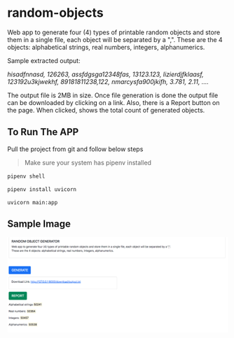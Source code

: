 # random-objects
Web app to generate four (4) types of printable random objects and store them in a single file, each object will be separated by a ",".  These are the 4 objects: alphabetical strings, real numbers, integers, alphanumerics.

Sample extracted output:

*hisadfnnasd, 126263, assfdgsga12348fas, 13123.123, 
lizierdjfklaasf, 123192u3kjwekhf, 89181811238,122, 
nmarcysfa900jkifh, 3.781, 2.11, ....*

The output file is 2MB in size. Once file generation is done the output file can be downloaded by clicking on a link. 
Also, there is a Report button on the page.  When clicked, shows the total count of generated objects.

## To Run The APP

Pull the project from git and follow below steps
>Make sure your system has pipenv installed
```
pipenv shell
```

```
pipenv install uvicorn
```

```
uvicorn main:app
```


## Sample Image

![alt text](https://github.com/IsrajurRahman/random-objects/blob/main/templates/sample_image.png)
